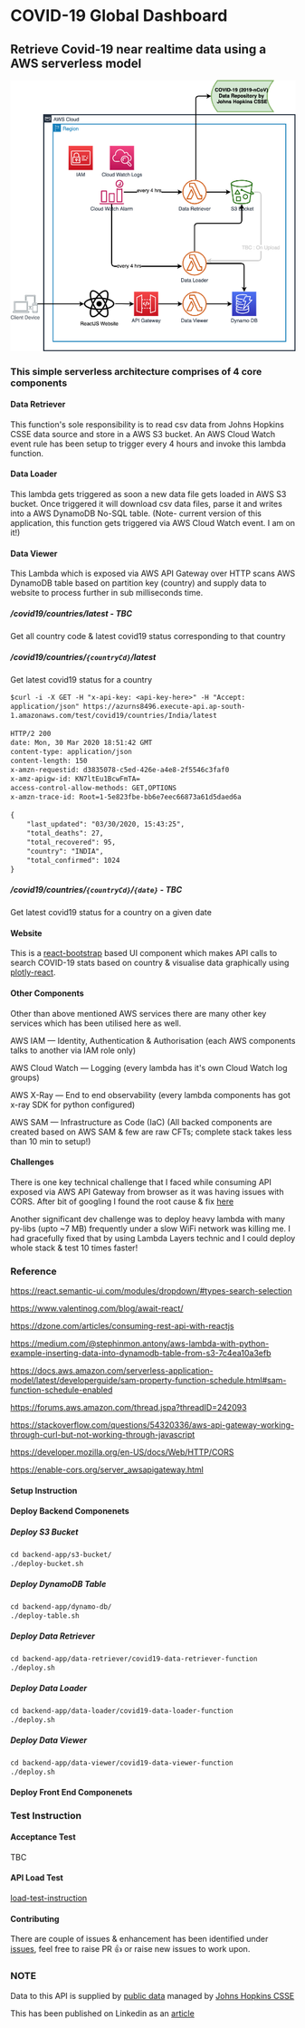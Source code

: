 # COVID-19 Global Dashboard 

## Retrieve Covid-19 near realtime data using a AWS serverless model

![Design](covid19-design.png)

### This simple serverless architecture comprises of 4 core components

#### Data Retriever

This function's sole responsibility is to read csv data from Johns Hopkins CSSE data source and store in a AWS S3 bucket. An AWS Cloud Watch event rule has been setup to trigger every 4 hours and invoke this lambda function.

#### Data Loader
This lambda gets triggered as soon a new data file gets loaded in AWS S3 bucket. Once triggered it will download csv data files, parse it and writes into a AWS DynamoDB No-SQL table. (Note- current version of this application, this function gets triggered via AWS Cloud Watch event. I am on it!)

#### Data Viewer
This Lambda which is exposed via AWS API Gateway over HTTP scans AWS DynamoDB table based on partition key (country) and supply data to website to process further in sub milliseconds time.

##### /covid19/countries/latest - TBC

Get all country code & latest covid19 status corresponding to that country

##### /covid19/countries/`{countryCd}`/latest
Get latest covid19 status for a country
```console
$curl -i -X GET -H "x-api-key: <api-key-here>" -H "Accept: application/json" https://azurns8496.execute-api.ap-south-1.amazonaws.com/test/covid19/countries/India/latest

HTTP/2 200
date: Mon, 30 Mar 2020 18:51:42 GMT
content-type: application/json
content-length: 150
x-amzn-requestid: d3835078-c5ed-426e-a4e8-2f5546c3faf0
x-amz-apigw-id: KN7ltEu1BcwFmTA=
access-control-allow-methods: GET,OPTIONS
x-amzn-trace-id: Root=1-5e823fbe-bb6e7eec66873a61d5daed6a

{
    "last_updated": "03/30/2020, 15:43:25",
    "total_deaths": 27,
    "total_recovered": 95,
    "country": "INDIA",
    "total_confirmed": 1024
}
```

##### /covid19/countries/`{countryCd}`/`{date}` - TBC

Get latest covid19 status for a country on a given date

#### Website
This is a [react-bootstrap](https://react-bootstrap.github.io/) based UI component which makes API calls to search COVID-19 stats based on country & visualise data graphically using [plotly-react](https://plotly.com/javascript/react/).

#### Other Components
Other than above mentioned AWS services there are many other key services which has been utilised here as well.

AWS IAM — Identity, Authentication & Authorisation (each AWS components talks to another via IAM role only)

AWS Cloud Watch — Logging (every lambda has it's own Cloud Watch log groups)

AWS X-Ray — End to end observability (every lambda components has got x-ray SDK for python configured)

AWS SAM — Infrastructure as Code (IaC) (All backed components are created based on AWS SAM & few are raw CFTs; complete stack takes less than 10 min to setup!)

#### Challenges
There is one key technical challenge that I faced while consuming API exposed via AWS API Gateway from browser as it was having issues with CORS. After bit of googling I found the root cause & fix [here](https://stackoverflow.com/questions/54320336/aws-api-gateway-working-through-curl-but-not-working-through-javascript)

Another significant dev challenge was to deploy heavy lambda with many py-libs (upto ~7 MB) frequently under a slow WiFi network was killing me. I had gracefully fixed that by using Lambda Layers technic and I could deploy whole stack & test 10 times faster!

### Reference
https://react.semantic-ui.com/modules/dropdown/#types-search-selection

https://www.valentinog.com/blog/await-react/

https://dzone.com/articles/consuming-rest-api-with-reactjs

https://medium.com/@stephinmon.antony/aws-lambda-with-python-example-inserting-data-into-dynamodb-table-from-s3-7c4ea10a3efb

https://docs.aws.amazon.com/serverless-application-model/latest/developerguide/sam-property-function-schedule.html#sam-function-schedule-enabled

https://forums.aws.amazon.com/thread.jspa?threadID=242093

https://stackoverflow.com/questions/54320336/aws-api-gateway-working-through-curl-but-not-working-through-javascript

https://developer.mozilla.org/en-US/docs/Web/HTTP/CORS

https://enable-cors.org/server_awsapigateway.html

#### Setup Instruction
#### Deploy Backend Componenets
##### Deploy S3 Bucket
```console
cd backend-app/s3-bucket/
./deploy-bucket.sh
```
##### Deploy DynamoDB Table
```console
cd backend-app/dynamo-db/
./deploy-table.sh
```
##### Deploy Data Retriever
```console
cd backend-app/data-retriever/covid19-data-retriever-function
./deploy.sh
```
##### Deploy Data Loader
```console
cd backend-app/data-loader/covid19-data-loader-function
./deploy.sh
```
##### Deploy Data Viewer
```console
cd backend-app/data-viewer/covid19-data-viewer-function
./deploy.sh
```
#### Deploy Front End Componenets
### Test Instruction
#### Acceptance Test
TBC
#### API Load Test
[load-test-instruction](backend-app/data-viewer/README.md)
#### Contributing
 There are couple of issues & enhancement has been identified under [issues](https://github.com/subratamazumder/covid19/issues), feel free to raise PR :+1: or raise new issues to work upon.

### NOTE
Data to this API is supplied by [public data](https://github.com/CSSEGISandData/COVID-19) managed by [Johns Hopkins CSSE](https://systems.jhu.edu/research/public-health/ncov/)

This has been published on Linkedin as an [article](https://www.linkedin.com/pulse/how-can-you-build-your-own-global-covid19-dashboard-way-mazumder/)
